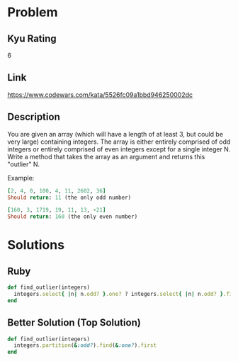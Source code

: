 # Problem

## Kyu Rating

6

## Link

https://www.codewars.com/kata/5526fc09a1bbd946250002dc

## Description

You are given an array (which will have a length of at least 3, but could be very large) containing integers. The array is either entirely comprised of odd integers or entirely comprised of even integers except for a single integer N. Write a method that takes the array as an argument and returns this "outlier" N.

Example:

```ruby
[2, 4, 0, 100, 4, 11, 2602, 36]
Should return: 11 (the only odd number)

[160, 3, 1719, 19, 11, 13, -21]
Should return: 160 (the only even number)
```

# Solutions

## Ruby
```ruby
def find_outlier(integers)
  integers.select{ |n| n.odd? }.one? ? integers.select{ |n| n.odd? }.first : integers.select{ |n| n.even? }.first
end
```

## Better Solution (Top Solution)
```ruby
def find_outlier(integers)
  integers.partition(&:odd?).find(&:one?).first
end
```
